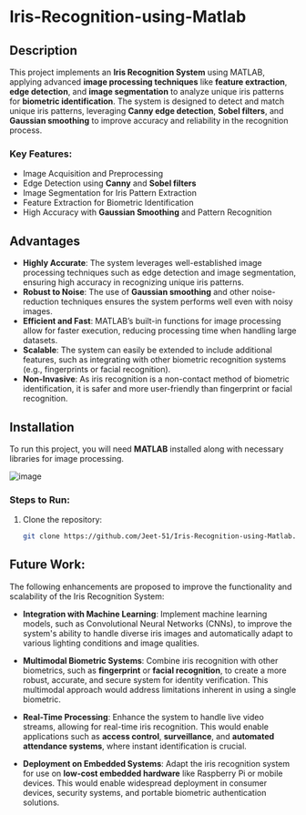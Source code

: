 # Iris-Recognition-using-Matlab

## Description
This project implements an **Iris Recognition System** using MATLAB, applying advanced **image processing techniques** like **feature extraction**, **edge detection**, and **image segmentation** to analyze unique iris patterns for **biometric identification**. The system is designed to detect and match unique iris patterns, leveraging **Canny edge detection**, **Sobel filters**, and **Gaussian smoothing** to improve accuracy and reliability in the recognition process.

### Key Features:
- Image Acquisition and Preprocessing
- Edge Detection using **Canny** and **Sobel filters**
- Image Segmentation for Iris Pattern Extraction
- Feature Extraction for Biometric Identification
- High Accuracy with **Gaussian Smoothing** and Pattern Recognition

## Advantages
- **Highly Accurate**: The system leverages well-established image processing techniques such as edge detection and image segmentation, ensuring high accuracy in recognizing unique iris patterns.
- **Robust to Noise**: The use of **Gaussian smoothing** and other noise-reduction techniques ensures the system performs well even with noisy images.
- **Efficient and Fast**: MATLAB’s built-in functions for image processing allow for faster execution, reducing processing time when handling large datasets.
- **Scalable**: The system can easily be extended to include additional features, such as integrating with other biometric recognition systems (e.g., fingerprints or facial recognition).
- **Non-Invasive**: As iris recognition is a non-contact method of biometric identification, it is safer and more user-friendly than fingerprint or facial recognition.

## Installation
To run this project, you will need **MATLAB** installed along with necessary libraries for image processing.

![image](https://github.com/user-attachments/assets/c7e682ae-72b5-4ffa-bafd-603a42e8268a)

### Steps to Run:
1. Clone the repository:
   ```bash
   git clone https://github.com/Jeet-51/Iris-Recognition-using-Matlab.git


## Future Work:
The following enhancements are proposed to improve the functionality and scalability of the Iris Recognition System:

- **Integration with Machine Learning**: Implement machine learning models, such as Convolutional Neural Networks (CNNs), to improve the system's ability to handle diverse iris images and automatically adapt to various lighting conditions and image qualities.
  
- **Multimodal Biometric Systems**: Combine iris recognition with other biometrics, such as **fingerprint** or **facial recognition**, to create a more robust, accurate, and secure system for identity verification. This multimodal approach would address limitations inherent in using a single biometric.

- **Real-Time Processing**: Enhance the system to handle live video streams, allowing for real-time iris recognition. This would enable applications such as **access control**, **surveillance**, and **automated attendance systems**, where instant identification is crucial.

- **Deployment on Embedded Systems**: Adapt the iris recognition system for use on **low-cost embedded hardware** like Raspberry Pi or mobile devices. This would enable widespread deployment in consumer devices, security systems, and portable biometric authentication solutions.
